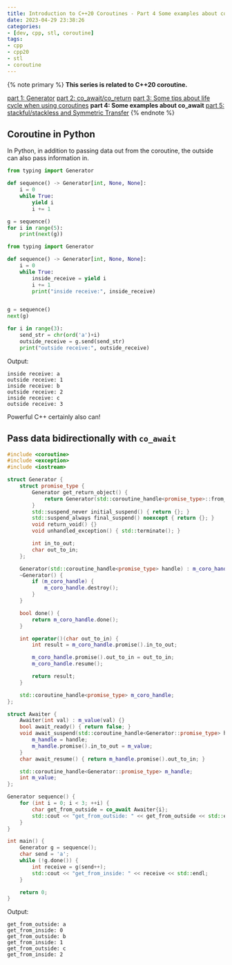 ```yaml
---
title: Introduction to C++20 Coroutines - Part 4 Some examples about co_await
date: 2023-04-29 23:38:26
categories:
- [dev, cpp, stl, coroutine]
tags:
- cpp
- cpp20
- stl
- coroutine
---
```


{% note primary %}
**This series is related to C++20 coroutine.**

[part 1: Generator](/Dev/C++/STL/Coroutine/Introduction-to-C-20-Coroutines-Part-1-Generator)
[part 2: co_await/co_return](/Dev/C++/STL/Coroutine/Introduction-to-C-20-Coroutines-Part-2-co-await-co-return)
[part 3: Some tips about life cycle when using coroutines](/Dev/C++/STL/Coroutine/Introduction-to-C-20-Coroutines-Part-3-Some-tips-in-practice)
**part 4: Some examples about co_await**
[part 5: stackful/stackless and Symmetric Transfer](/Dev/C++/STL/Coroutine/Introduction-to-C-20-Coroutines-Part-5-stackful-stackless-and-Symmetric-Transfer)
{% endnote %}

## Coroutine in Python

In Python, in addition to passing data out from the coroutine, the outside can also pass information in.

```Python
from typing import Generator

def sequence() -> Generator[int, None, None]:
    i = 0
    while True:
        yield i
        i += 1

g = sequence()
for i in range(5):
    print(next(g))
```

```Python
from typing import Generator

def sequence() -> Generator[int, None, None]:
    i = 0
    while True:
        inside_receive = yield i
        i += 1
        print("inside receive:", inside_receive)


g = sequence()
next(g)

for i in range(3):
    send_str = chr(ord('a')+i)
    outside_receive = g.send(send_str)
    print("outside receive:", outside_receive)
```

Output:

```log
inside receive: a
outside receive: 1
inside receive: b
outside receive: 2
inside receive: c
outside receive: 3
```

Powerful C++ certainly also can!

## Pass data bidirectionally with `co_await`

```C++
#include <coroutine>
#include <exception>
#include <iostream>

struct Generator {
    struct promise_type {
        Generator get_return_object() {
            return Generator(std::coroutine_handle<promise_type>::from_promise(*this));
        }
        std::suspend_never initial_suspend() { return {}; }
        std::suspend_always final_suspend() noexcept { return {}; }
        void return_void() {}
        void unhandled_exception() { std::terminate(); }

        int in_to_out;
        char out_to_in;
    };

    Generator(std::coroutine_handle<promise_type> handle) : m_coro_handle(handle) {}
    ~Generator() {
        if (m_coro_handle) {
            m_coro_handle.destroy();
        }
    }

    bool done() {
        return m_coro_handle.done();
    }

    int operator()(char out_to_in) {
        int result = m_coro_handle.promise().in_to_out;

        m_coro_handle.promise().out_to_in = out_to_in;
        m_coro_handle.resume();

        return result;
    }

    std::coroutine_handle<promise_type> m_coro_handle;
};

struct Awaiter {
    Awaiter(int val) : m_value(val) {}
    bool await_ready() { return false; }
    void await_suspend(std::coroutine_handle<Generator::promise_type> handle) {
        m_handle = handle;
        m_handle.promise().in_to_out = m_value;
    }
    char await_resume() { return m_handle.promise().out_to_in; }

    std::coroutine_handle<Generator::promise_type> m_handle;
    int m_value;
};

Generator sequence() {
    for (int i = 0; i < 3; ++i) {
        char get_from_outside = co_await Awaiter{i};
        std::cout << "get_from_outside: " << get_from_outside << std::endl;
    }
}

int main() {
    Generator g = sequence();
    char send = 'a';
    while (!g.done()) {
        int receive = g(send++);
        std::cout << "get_from_inside: " << receive << std::endl;
    }

    return 0;
}
```

Output:

```log
get_from_outside: a
get_from_inside: 0
get_from_outside: b
get_from_inside: 1
get_from_outside: c
get_from_inside: 2
```

